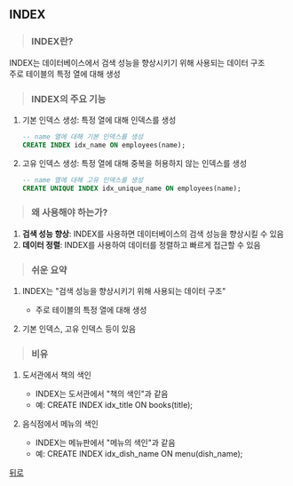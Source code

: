 ## INDEX
> ### INDEX란?
INDEX는 데이터베이스에서 검색 성능을 향상시키기 위해 사용되는 데이터 구조</br>
주로 테이블의 특정 열에 대해 생성

> ### INDEX의 주요 기능
1. 기본 인덱스 생성: 특정 열에 대해 인덱스를 생성
    ```sql
    -- name 열에 대해 기본 인덱스를 생성
    CREATE INDEX idx_name ON employees(name);
    ```

2. 고유 인덱스 생성: 특정 열에 대해 중복을 허용하지 않는 인덱스를 생성
    ```sql
    -- name 열에 대해 고유 인덱스를 생성
    CREATE UNIQUE INDEX idx_unique_name ON employees(name);
    ```

> ### 왜 사용해야 하는가?
1. **검색 성능 향상**: INDEX를 사용하면 데이터베이스의 검색 성능을 향상시킬 수 있음
2. **데이터 정렬**: INDEX를 사용하여 데이터를 정렬하고 빠르게 접근할 수 있음

> ### 쉬운 요약
1. INDEX는 "검색 성능을 향상시키기 위해 사용되는 데이터 구조"
    - 주로 테이블의 특정 열에 대해 생성

2. 기본 인덱스, 고유 인덱스 등이 있음

> ### 비유
1. 도서관에서 책의 색인
    - INDEX는 도서관에서 "책의 색인"과 같음
    - 예: CREATE INDEX idx_title ON books(title);

2. 음식점에서 메뉴의 색인
    - INDEX는 메뉴판에서 "메뉴의 색인"과 같음
    - 예: CREATE INDEX idx_dish_name ON menu(dish_name);

[뒤로](mysql.md)
